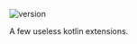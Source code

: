 ![version](https://img.shields.io/static/v1?label=version&message=0.6&labelColor=212121&color=2962ff&style=flat)

A few useless kotlin extensions.
